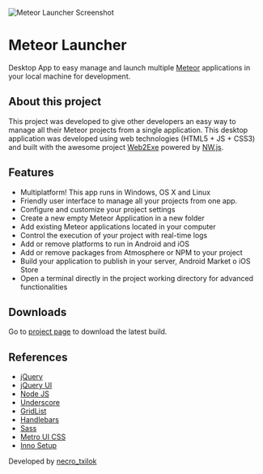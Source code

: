 ![Meteor Launcher Screenshot](http://necrotxilok.github.io/meteor-launcher/img/screenshots/screenshot-01.png)

# Meteor Launcher
Desktop App to easy manage and launch multiple [Meteor](https://www.meteor.com/) applications in your local machine for development.

## About this project
This project was developed to give other developers an easy way to manage all their Meteor projects from a single application.
This desktop application was developed using web technologies (HTML5 + JS + CSS3) and built with the awesome project [Web2Exe](https://github.com/jyapayne/Web2Executable) powered by [NW.js](https://github.com/nwjs/nw.js).

## Features

- Multiplatform! This app runs in Windows, OS X and Linux
- Friendly user interface to manage all your projects from one app.
- Configure and customize your project settings
- Create a new empty Meteor Application in a new folder
- Add existing Meteor applications located in your computer
- Control the execution of your project with real-time logs
- Add or remove platforms to run in Android and iOS
- Add or remove packages from Atmosphere or NPM to your project
- Build your application to publish in your server, Android Market o iOS Store
- Open a terminal directly in the project working directory for advanced functionalities

## Downloads
Go to [project page](http://necrotxilok.github.io/meteor-launcher/) to download the latest build.

## References
- [jQuery](https://jquery.com/)
- [jQuery UI](https://jqueryui.com/)
- [Node JS](https://nodejs.org/)
- [Underscore](http://underscorejs.org/)
- [GridList](https://github.com/uberVU/grid)
- [Handlebars](http://handlebarsjs.com/)
- [Sass](http://sass-lang.com/)
- [Metro UI CSS](https://metroui.org.ua/)
- [Inno Setup](http://www.jrsoftware.org/isinfo.php)


Developed by [necro_txilok](https://github.com/necrotxilok)
